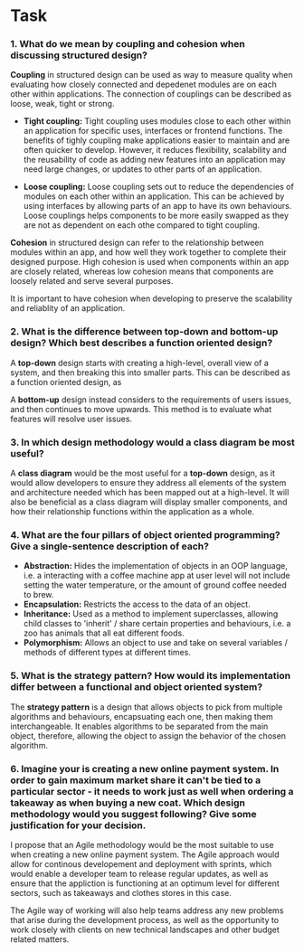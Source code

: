 # Task

### 1. What do we mean by **coupling** and **cohesion** when discussing structured design?
**Coupling** in structured design can be used as way to measure quality when evaluating how closely connected and depedenet modules are on each other within applications. The connection of couplings can be described as loose, weak, tight or strong.

- **Tight coupling:** 
Tight coupling uses modules close to each other within an application for specific uses, interfaces or frontend functions. The benefits of tighly coupling make applications easier to maintain and are often quicker to develop. However, it reduces flexibility, scalability  and the reusability of code as adding new features into an application may need large changes, or updates to other parts of an application.

- **Loose coupling:**
Loose coupling sets out to reduce the dependencies of modules on each other within an application. This can be achieved by using interfaces by allowing parts of an app to have its own behaviours. Loose couplings helps components to be more easily swapped as they are not as dependent on each othe compared to tight coupling.

**Cohesion** in structured design can refer to the relationship between modules within an app, and how well they work together to complete their designed purpose. High cohesion is used when components within an app are closely related, whereas low cohesion means that components are loosely related and serve several purposes.

It is important to have cohesion when developing to preserve the scalability and reliablity of an application.

### 2. What is the difference between **top-down** and **bottom-up** design? Which best describes a function oriented design?
A **top-down** design starts with creating a high-level, overall view of a system, and then breaking this into smaller parts. This can be described as a function oriented design, as 

A **bottom-up** design instead considers to the requirements of users issues, and then continues to move upwards. This method is to evaluate what features will resolve user issues.
   
### 3. In which design methodology would a **class diagram** be most useful?
A **class diagram** would be the most useful for a **top-down** design, as it would allow developers to ensure they address all elements of the system and architecture needed which has been mapped out at a high-level. It will also be beneficial as a class diagram will display smaller components, and how their relationship functions within the application as a whole.

### 4. What are the **four pillars of object oriented programming**? Give a single-sentence description of each?
-  **Abstraction:** Hides the implementation of objects in an OOP language, i.e. a interacting with a coffee machine app at user level will not include setting the water temperature, or the amount of ground coffee needed to brew.
- **Encapsulation:** Restricts the access to the data of an object.
- **Inheritance:** Used as a method to implement superclasses, allowing child classes to 'inherit' / share certain properties and behaviours, i.e. a zoo has animals that all eat different foods.
- **Polymorphism:** Allows an object to use and take on several variables / methods of different types at different times. 

### 5. What is the **strategy pattern**? How would its implementation differ between a functional and object oriented system?
The **strategy pattern** is a design that allows objects to pick from multiple algorithms and behaviours, encapsuating each one, then making them interchangeable. It enables algorithms to be separated from the main object, therefore, allowing the object to assign the behavior of the chosen algorithm.

### 6. Imagine your is creating a new online payment system. In order to gain maximum market share it can't be tied to a particular sector - it needs to work just as well when ordering a takeaway as when buying a new coat. Which design methodology would you suggest following? Give some justification for your decision.
I propose that an Agile methodology would be the most suitable to use when creating a new online payment system. The Agile approach would allow for continous developement and deployment with sprints, which would enable a developer team to release regular updates, as well as ensure that the appliction is functioning at an optimum level for different sectors, such as takeaways and clothes stores in this case.

The Agile way of working will also help teams address any new problems that arise during the development process, as well as the opportunity to work closely with clients on new technical landscapes and other budget related matters.


